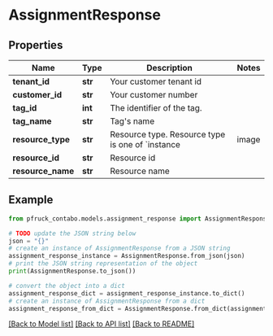 # AssignmentResponse


## Properties

Name | Type | Description | Notes
------------ | ------------- | ------------- | -------------
**tenant_id** | **str** | Your customer tenant id | 
**customer_id** | **str** | Your customer number | 
**tag_id** | **int** | The identifier of the tag. | 
**tag_name** | **str** | Tag&#39;s name | 
**resource_type** | **str** | Resource type. Resource type is one of &#x60;instance|image|object-storage&#x60;. | 
**resource_id** | **str** | Resource id | 
**resource_name** | **str** | Resource name | 

## Example

```python
from pfruck_contabo.models.assignment_response import AssignmentResponse

# TODO update the JSON string below
json = "{}"
# create an instance of AssignmentResponse from a JSON string
assignment_response_instance = AssignmentResponse.from_json(json)
# print the JSON string representation of the object
print(AssignmentResponse.to_json())

# convert the object into a dict
assignment_response_dict = assignment_response_instance.to_dict()
# create an instance of AssignmentResponse from a dict
assignment_response_from_dict = AssignmentResponse.from_dict(assignment_response_dict)
```
[[Back to Model list]](../README.md#documentation-for-models) [[Back to API list]](../README.md#documentation-for-api-endpoints) [[Back to README]](../README.md)


